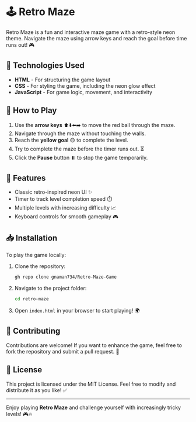 # 🕹️ Retro Maze

Retro Maze is a fun and interactive maze game with a retro-style neon theme. Navigate the maze using arrow keys and reach the goal before time runs out! 🎮

## 🚀 Technologies Used
- **HTML** - For structuring the game layout
- **CSS** - For styling the game, including the neon glow effect
- **JavaScript** - For game logic, movement, and interactivity

## 🎯 How to Play
1. Use the **arrow keys** ⬆️⬇️⬅️➡️ to move the red ball through the maze.
2. Navigate through the maze without touching the walls.
3. Reach the **yellow goal** 🟡 to complete the level.
4. Try to complete the maze before the timer runs out. ⏳
5. Click the **Pause** button ⏸️ to stop the game temporarily.

## 🌟 Features
- Classic retro-inspired neon UI ✨
- Timer to track level completion speed ⏱️
- Multiple levels with increasing difficulty 📈
- Keyboard controls for smooth gameplay 🎮

## 📥 Installation
To play the game locally:
1. Clone the repository:
   ```bash
   gh repo clone gnaman734/Retro-Maze-Game
   ```
2. Navigate to the project folder:
   ```bash
   cd retro-maze
   ```
3. Open `index.html` in your browser to start playing! 🌍

## 🤝 Contributing
Contributions are welcome! If you want to enhance the game, feel free to fork the repository and submit a pull request. 🚀

## 📜 License
This project is licensed under the MIT License. Feel free to modify and distribute it as you like! ✅

---
Enjoy playing **Retro Maze** and challenge yourself with increasingly tricky levels! 🎮🔥

